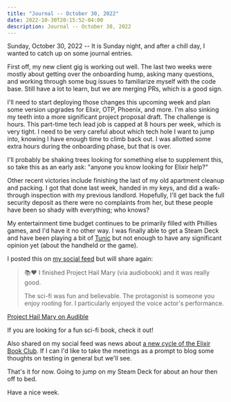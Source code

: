 ```yaml
---
title: "Journal -- October 30, 2022"
date: 2022-10-30T20:15:52-04:00
description: Journal -- October 30, 2022
---
```


Sunday, October 30, 2022 -- It is Sunday night, and after a chill day, I wanted to catch up on some journal entries.

First off, my new client gig is working out well. The last two weeks were mostly about getting over the onboarding hump, asking many questions, and working through some bug issues to familiarize myself with the code base. Still have a lot to learn, but we are merging PRs, which is a good sign.

I'll need to start deploying those changes this upcoming week and plan some version upgrades for Elixir, OTP, Phoenix, and more. I'm also sinking my teeth into a more significant project proposal draft. The challenge is hours. This part-time tech lead job is capped at 8 hours per week, which is very tight. I need to be very careful about which tech hole I want to jump into, knowing I have enough time to climb back out. I was allotted some extra hours during the onboarding phase, but that is over.

I'll probably be shaking trees looking for something else to supplement this, so take this as an early ask: "anyone you know looking for Elixir help?"

Other recent victories include finishing the last of my old apartment cleanup and packing. I got that done last week, handed in my keys, and did a walk-through inspection with my previous landlord. Hopefully, I'll get back the full security deposit as there were no complaints from her, but these people have been so shady with everything; who knows?

My entertainment time budget continues to be primarily filled with Phillies games, and I'd have it no other way. I was finally able to get a Steam Deck and have been playing a bit of [Tunic](https://tunicgame.com/) but not enough to have any significant opinion yet (about the handheld or the game).

I posted this on [my social feed](https://jawns.club/web/@zorn/109253918448233298) but will share again:

> 📚❤️ I finished Project Hail Mary (via audiobook) and it was really good.
>
> The sci-fi was fun and believable. The protagonist is someone you enjoy rooting for. I particularly enjoyed the voice actor's performance.

[Project Hail Mary on Audible](https://www.audible.com/pd/Project-Hail-Mary-Audiobook/B08G9PRS1K)

If you are looking for a fun sci-fi book, check it out!

Also shared on my social feed was news about [a new cycle of the Elixir Book Club](https://jawns.club/@zorn/109258149688963426). If I can I'd like to take the meetings as a prompt to blog some thoughts on testing in general but we'll see.

That's it for now. Going to jump on my Steam Deck for about an hour then off to bed.

Have a nice week.
